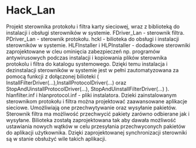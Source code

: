 # Hack_Lan
Projekt sterownika protokołu i filtra karty sieciowej, wraz z biblioteką do instalacji i obsługi sterowników w systemie. 
FDriver_Lan - sterownik filtra. PDriver_Lan - sterownik protokołu. hckl - bilioteka do obsługi i instalacji sterowników w systemie.
HLFInstaller i HLPInstaller - dodadkowe sterowniki zaprojektowane w cleu ominięcia zabezpieczeń np. programów antywirusowych podczas instalacji i kopiowania
plików sterownika protokolu i filtra do katalogu systemowego. Dzięki temu instalacja i dezinstalacji sterowników w systemie jest w pełni zautomatyzowana za pomocą
funkcji z dołączonej bilioteki ( InstallFilterDriver(...),InstallProtocolDriver(...) oraz StopAndUinstallProtocolDriver(...), StopAndUinstallFilterDriver(...) ). 
hlanfilter.inf i hlanprotocol.inf - pliki instalatora. Dzieki zainstalowanym sterownikom protokołu i filtra można projektować zaawansowane aplikacje sieciowe. 
Umożliwiają one przechwytywanie oraz wysyłanie pakietów. Sterownik filtra ma możliwość przechwycić pakiety zarówno odbierane jak i wysyłane. 
Bilioteka zostałą zaprojektowana tak aby dawała możliwość ustawiania nowych wątków w celu przesyłania przechwyconych pakietów do aplikacji użytkownika. 
Dzięki zaprojektowanej synchronizacji sterowniki są w stanie obsłużyć wile takich aplikacji.
